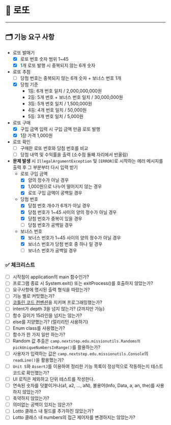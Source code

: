 # 🎯 로또

---

## 🗂️ 기능 요구 사항

- 로또 발매기
    - [X] 로또 번호 숫자 범위 1~45
    - [X] 1개 로또 발행 시 중복되지 않는 6개 숫자

- 로또 추첨
    - [ ] 당첨 번호는 중복되지 않는 6개 숫자 + 보너스 번호 1개
    - [X] 당첨 기준
        - 1등: 6개 번호 일치 / 2,000,000,000원
        - 2등: 5개 번호 + 보너스 번호 일치 / 30,000,000원
        - 3등: 5개 번호 일치 / 1,500,000원
        - 4등: 4개 번호 일치 / 50,000원
        - 5등: 3개 번호 일치 / 5,000원

- 로또 구매
    - [X] 구입 금액 입력 시 구입 금액 만큼 로또 발행
    - [X] 1장 가격 1,000원

- 로또 확인
    - [ ] 구매한 로또 번호와 당첨 번호를 비교
    - [ ] 당첨 내역 및 수익률을 출력 (소수점 둘째 자리에서 반올림)

- **문제 발생** 시 `IllegalArgumentException` 및 `[ERROR]`로 시작하는 에러 메시지를 출력 후 그 부분부터 다시 입력 받기
    - 로또 구입 금액
        - [X] 양의 정수가 아닐 경우
        - [X] 1,000원으로 나누어 떨어지지 않는 경우
        - [X] 로또 구입 금액이 공백일 경우

    - 당첨 번호
        - [X] 당첨 번호 개수가 6개가 아닐 경우
        - [X] 당첨 번호가 1~45 사이의 양의 정수가 아닐 경우
        - [X] 당첨 번호가 중복이 있을 경우
        - [ ] 당첨 번호가 공백일 경우

    - 보너스 번호
        - [X] 보너스 번호가 1~45 사이의 양의 정수가 아닐 경우
        - [X] 보너스 번호가 당첨 번호 중 하나 일 경우
        - [ ] 보너스 번호가 공백일 경우

### ✅ 체크리스트

- [ ] 시작점이 application의 main 함수인가?
- [ ] 프로그램 종료 시 System.exit() 또는 exitProcess()를 호출하지 않았는가?
- [ ] 요구사항에 명시된 출력 형식을 따랐는가?
- [ ] 기능 별로 커밋했는가?
- [ ] [코틀린 코드 컨벤션](https://kotlinlang.org/docs/coding-conventions.html)을 지키며 프로그래밍했는가?
- [ ] intent가 depth 3을 넘지 않는가? (2까지만 가능)
- [ ] 함수 길이가 15라인을 넘지는 않는가?
- [ ] else를 지양했는가? (얼리리턴 사용하기)
- [ ] Enum class를 사용했는가?
- [ ] 함수가 한 가지 일만 하는가?
- [ ] Random 값 추출은 `camp.nextstep.edu.missionutils.Randoms의 pickUniqueNumbersInRange()`를 활용하는가?
- [ ] 사용자가 입력하는 값은 ```camp.nextstep.edu.missionutils.Console```의 ```readLine()```을 활용했는가?
- [ ] `Unit 5`와 `AssertJ`를 이용하여 정리한 기능 목록이 정상적으로 작동하는지 테스트 코드로 확인했는가?
- [ ] UI 로직은 제외하고 단위 테스트를 작성한다.
- [ ] 연속된 숫자를 덧붙이거나(a1, a2, ..., aN), 불용어(Info, Data, a, an, the)를 사용하지 않았는가?
- [ ] 축약하지 않았는가?
- [ ] 의미없는 공백이 있지는 않은가?
- [ ] Lotto 클래스 내 필드를 추가하진 않았는가?
- [ ] Lotto 클래스 내 numbers의 접근 제어자를 변경하지는 않았는가?